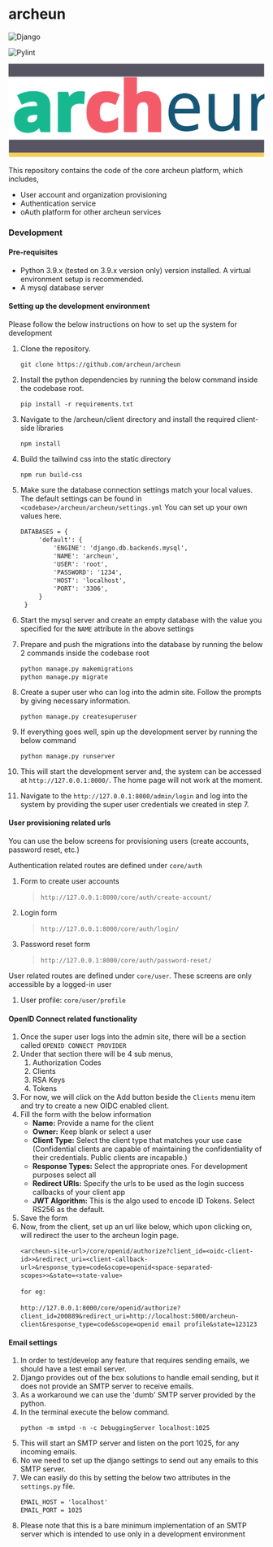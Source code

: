 # archeun

![Django](https://github.com/archeun/archeun/actions/workflows/django.yml/badge.svg)

![Pylint](https://github.com/archeun/archeun/actions/workflows/pylint.yml/badge.svg)

![alt text](https://github.com/archeun/archeun/blob/main/blob/archeun-logo.svg?raw=true)

This repository contains the code of the core archeun platform, which includes,

- User account and organization provisioning
- Authentication service
- oAuth platform for other archeun services

### Development

#### Pre-requisites

- Python 3.9.x (tested on 3.9.x version only) version installed. A virtual environment setup is recommended.
- A mysql database server

#### Setting up the development environment
Please follow the below instructions on how to set up the system for development

1. Clone the repository.
   ```
   git clone https://github.com/archeun/archeun
1. Install the python dependencies by running the below command inside the codebase root.
   ```
   pip install -r requirements.txt
1. Navigate to the <codebase>/archeun/client directory and install the required client-side libraries
    ```
   npm install
1. Build the tailwind css into the static directory
    ```
   npm run build-css
1. Make sure the database connection settings match your local values. The default settings can be found in `<codebase>/archeun/archeun/settings.yml`
   You can set up your own values here. 
   ```
   DATABASES = {
        'default': {
            'ENGINE': 'django.db.backends.mysql',
            'NAME': 'archeun',
            'USER': 'root',
            'PASSWORD': '1234',
            'HOST': 'localhost',
            'PORT': '3306',
        }
    }
1. Start the mysql server and create an empty database with the value you specified for the `NAME` attribute in the above settings

1. Prepare and push the migrations into the database by running the below 2 commands inside the codebase root
    ```
   python manage.py makemigrations
   python manage.py migrate
1. Create a super user who can log into the admin site. Follow the prompts by giving necessary information.
    ```
   python manage.py createsuperuser
1. If everything goes well, spin up the development server by running the below command
    ```
   python manage.py runserver
1. This will start the development server and, the system can be accessed at `http://127.0.0.1:8000/`. The home page will not work at the moment.

1. Navigate to the `http://127.0.0.1:8000/admin/login` and log into the system by providing the super user credentials we created in step 7.

#### User provisioning related urls

You can use the below screens for provisioning users (create accounts, password reset, etc.)

Authentication related routes are defined under `core/auth`
1. Form to create user accounts
   > `http://127.0.0.1:8000/core/auth/create-account/`
1. Login form
   > `http://127.0.0.1:8000/core/auth/login/`
1. Password reset form
   > `http://127.0.0.1:8000/core/auth/password-reset/`

User related routes are defined under `core/user`. These screens are only accessible by a logged-in user
1. User profile: `core/user/profile`

#### OpenID Connect related functionality

1. Once the super user logs into the admin site, there will be a section called `OPENID CONNECT PROVIDER`
1. Under that section there will be 4 sub menus,
    1. Authorization Codes		
    1. Clients
    1. RSA Keys
    1. Tokens
1. For now, we will click on the Add button beside the `Clients` menu item and try to create a new OIDC enabled client.
1. Fill the form with the below information
   - **Name:** Provide a name for the client
   - **Owner:** Keep blank or select a user
   - **Client Type:** Select the client type that matches your use case (Confidential clients are capable of maintaining the confidentiality of their credentials. Public clients are incapable.)
   - **Response Types:** Select the appropriate ones. For development purposes select all
   - **Redirect URIs:** Specify the urls to be used as the login success callbacks of your client app
   - **JWT Algorithm:** This is the algo used to encode ID Tokens. Select RS256 as the default.
1. Save the form
1. Now, from the client, set up an url like below, which upon clicking on, will redirect the user to the archeun login page.
    ```
   <archeun-site-url>/core/openid/authorize?client_id=<oidc-client-id>>&redirect_uri=<client-callback-url>&response_type=code&scope=openid<space-separated-scopes>>&state=<state-value>

   for eg:
   
   http://127.0.0.1:8000/core/openid/authorize?client_id=200889&redirect_uri=http://localhost:5000/archeun-client&response_type=code&scope=openid email profile&state=123123

#### Email settings
1. In order to test/develop any feature that requires sending emails, we should have a test email server.
1. Django provides out of the box solutions to handle email sending, but it does not provide an SMTP server to receive emails.
1. As a workaround we can use the 'dumb' SMTP server provided by the python.
1. In the terminal execute the below command.
   ```
   python -m smtpd -n -c DebuggingServer localhost:1025
1. This will start an SMTP server and listen on the port 1025, for any incoming emails.
1. No we need to set up the django settings to send out any emails to this SMTP server.
1. We can easily do this by setting the below two attributes in the `settings.py` file.
   ```
   EMAIL_HOST = 'localhost'
   EMAIL_PORT = 1025
1. Please note that this is a bare minimum implementation of an SMTP server which is intended to use only in a development environment
